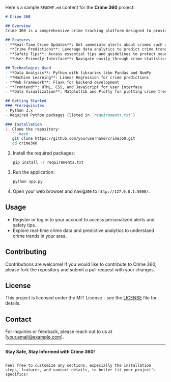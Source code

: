 Here's a sample `README.md` content for the **Crime 360** project:

```markdown
# Crime 360

## Overview
Crime 360 is a comprehensive crime tracking platform designed to provide real-time updates on various crimes across India. Our mission is to enhance community safety by empowering citizens with timely information, crime predictions, and protective measures against criminal activities.

## Features
- **Real-Time Crime Updates**: Get immediate alerts about crimes such as rape, kidnapping, domestic violence, and more in your area.
- **Crime Predictions**: Leverage data analytics to predict crime trends and hotspots, helping communities stay one step ahead.
- **Safety Tips**: Access essential tips and guidelines to protect yourself and your loved ones from potential threats.
- **User-Friendly Interface**: Navigate easily through crime statistics, visualizations, and alerts.

## Technologies Used
- **Data Analysis**: Python with libraries like Pandas and NumPy
- **Machine Learning**: Linear Regression for crime predictions
- **Web Framework**: Flask for backend development
- **Frontend**: HTML, CSS, and JavaScript for user interface
- **Data Visualization**: Matplotlib and Plotly for plotting crime trends

## Getting Started
### Prerequisites
- Python 3.x
- Required Python packages (listed in `requirements.txt`)

### Installation
1. Clone the repository:
   ```bash
   git clone https://github.com/yourusername/crime360.git
   cd crime360
   ```

2. Install the required packages:
   ```bash
   pip install -r requirements.txt
   ```

3. Run the application:
   ```bash
   python app.py
   ```

4. Open your web browser and navigate to `http://127.0.0.1:5000/`.

## Usage
- Register or log in to your account to access personalized alerts and safety tips.
- Explore real-time crime data and predictive analytics to understand crime trends in your area.

## Contributing
Contributions are welcome! If you would like to contribute to Crime 360, please fork the repository and submit a pull request with your changes.

## License
This project is licensed under the MIT License - see the [LICENSE](LICENSE) file for details.

## Contact
For inquiries or feedback, please reach out to us at [your.email@example.com].

---

**Stay Safe, Stay Informed with Crime 360!**
```

Feel free to customize any sections, especially the installation steps, features, and contact details, to better fit your project's specifics!
